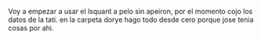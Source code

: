 Voy a empezar a usar el lsquant a pelo sin apeiron, por el momento cojo los datos de la tati. en la carpeta dorye hago todo desde cero porque jose tenia cosas por ahi.
